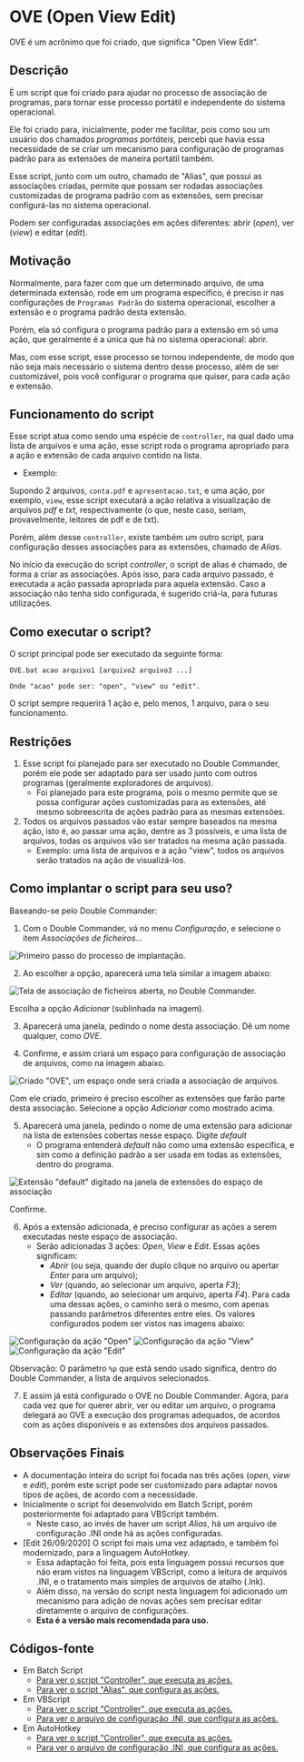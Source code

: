 # OVE (Open View Edit)

OVE é um acrônimo que foi criado, que significa "Open View Edit".

## Descrição

É um script que foi criado para ajudar no processo de associação de programas, para tornar esse processo portátil e independente do sistema operacional.

Ele foi criado para, inicialmente, poder me facilitar, pois como sou um usuário dos chamados *programas portáteis*, percebi que havia essa necessidade de se criar um mecanismo para configuração de programas padrão para as extensões de maneira portátil também.

Esse script, junto com um outro, chamado de "Alias", que possui as associações criadas, permite que possam ser rodadas associações customizadas de programa padrão com as extensões, sem precisar configurá-las no sistema operacional.

Podem ser configuradas associações em ações diferentes: abrir (*open*), ver (*view*) e editar (*edit*).

## Motivação

Normalmente, para fazer com que um determinado arquivo, de uma determinada extensão, rode em um programa específico, é preciso ir nas configurações de `Programas Padrão` do sistema operacional, escolher a extensão e o programa padrão desta extensão.

Porém, ela só configura o programa padrão para a extensão em só uma ação, que geralmente é a única que há no sistema operacional: abrir.

Mas, com esse script, esse processo se tornou independente, de modo que não seja mais necessário o sistema dentro desse processo, além de ser customizável, pois você configurar o programa que quiser, para cada ação e extensão.

## Funcionamento do script

Esse script atua como sendo uma espécie de `controller`, na qual dado uma lista de arquivos e uma ação, esse script roda o programa apropriado para a ação e extensão de cada arquivo contido na lista.

- Exemplo:

Supondo 2 arquivos, `conta.pdf` e `apresentacao.txt`, e uma ação, por exemplo, `view`, esse script executará a ação relativa a visualização de arquivos *pdf* e *txt*, respectivamente (o que, neste caso, seriam, provavelmente, leitores de pdf e de txt).

Porém, além desse `controller`, existe também um outro script, para configuração desses associações para as extensões, chamado de *Alias*.

No início da execução do script *controller*, o script de alias é chamado, de forma a criar as associações. Após isso, para cada arquivo passado, é executada a ação passada apropriada para aquela extensão. Caso a associação não tenha sido configurada, é sugerido criá-la, para futuras utilizações.

## Como executar o script?

O script principal pode ser executado da seguinte forma:

```batch
OVE.bat acao arquivo1 [arquivo2 arquivo3 ...]

Onde "acao" pode ser: "open", "view" ou "edit".
```

O script sempre requerirá 1 ação e, pelo menos, 1 arquivo, para o seu funcionamento.

## Restrições

1. Esse script foi planejado para ser executado no Double Commander, porém ele pode ser adaptado para ser usado junto com outros programas (geralmente exploradores de arquivos).
    - Foi planejado para este programa, pois o mesmo permite que se possa configurar ações customizadas para as extensões, até mesmo sobreescrita de ações padrão para as mesmas extensões.
2. Todos os arquivos passados vão estar sempre baseados na mesma ação, isto é, ao passar uma ação, dentre as 3 possíveis, e uma lista de arquivos, todas os arquivos vão ser tratados na mesma ação passada.
    - Exemplo: uma lista de arquivos e a ação "view", todos os arquivos serão tratados na ação de visualizá-los.

## Como implantar o script para seu uso?

Baseando-se pelo Double Commander:

1. Com o Double Commander, vá no menu *Configuração*, e selecione o item *Associações de ficheiros...*

![Primeiro passo do processo de implantação.](/images/passo1-ove.png)

2. Ao escolher a opção, aparecerá uma tela similar a imagem abaixo:

![Tela de associação de ficheiros aberta, no Double Commander.](/images/passo2-ove.png)

Escolha a opção *Adicionar* (sublinhada na imagem).

3. Aparecerá uma janela, pedindo o nome desta associação. Dê um nome qualquer, como *OVE*.

4. Confirme, e assim criará um espaço para configuração de associação de arquivos, como na imagem abaixo.

![Criado "OVE", um espaço onde será criada a associação de arquivos.](/images/passo4-ove.png)

Com ele criado, primeiro é preciso escolher as extensões que farão parte desta associação. Selecione a opção *Adicionar* como mostrado acima.

5. Aparecerá uma janela, pedindo o nome de uma extensão para adicionar na lista de extensões cobertas nesse espaço. Digite *default*
    - O programa entenderá *default* não como uma extensão específica, e sim como a definição padrão a ser usada em todas as extensões, dentro do programa.
  
![Extensão "default" digitado na janela de extensões do espaço de associação](/images/passo5-ove.png)

Confirme.

6. Após a extensão adicionada, é preciso configurar as ações a serem executadas neste espaço de associação.
    - Serão adicionadas 3 ações: *Open*, *View* e *Edit*. Essas ações significam:
        - *Abrir* (ou seja, quando der duplo clique no arquivo ou apertar *Enter* para um arquivo);
        - *Ver* (quando, ao selecionar um arquivo, aperta *F3*);
        - *Editar* (quando, ao selecionar um arquivo, aperta *F4*).
Para cada uma dessas ações, o caminho será o mesmo, com apenas passando parâmetros diferentes entre eles. Os valores configurados podem ser vistos nas imagens abaixo:

![Configuração da ação "Open"](/images/passo6-1-ove.png)
![Configuração da ação "View"](/images/passo6-2-ove.png)
![Configuração da ação "Edit"](/images/passo6-3-ove.png)

Observação: O parâmetro `%p` que está sendo usado significa, dentro do Double Commander, a lista de arquivos selecionados.

7. E assim já está configurado o OVE no Double Commander. Agora, para cada vez que for querer abrir, ver ou editar um arquivo, o programa delegará ao OVE a execução dos programas adequados, de acordos com as ações disponíveis e as extensões dos arquivos passados.

## Observações Finais

- A documentação inteira do script foi focada nas três ações (*open*, *view* e *edit*), porém este script pode ser customizado para adaptar novos tipos de ações, de acordo com a necessidade.
- Inicialmente o script foi desenvolvido em Batch Script, porém posteriormente foi adaptado para VBScript também.
    - Neste caso, ao invés de haver um script *Alias*, há um arquivo de configuração .INI onde há as ações configuradas.
- [Edit 26/09/2020] O script foi mais uma vez adaptado, e também foi modernizado, para a linguagem AutoHotkey.
    - Essa adaptação foi feita, pois esta linguagem possui recursos que não eram vistos na linguagem VBScript, como a leitura de arquivos .INI, e o tratamento mais simples de arquivos de atalho (.lnk).
    - Além disso, na versão do script nesta linguagem foi adicionado um mecanismo para adição de novas ações sem precisar editar diretamente o arquivo de configurações.
    - **Esta é a versão mais recomendada para uso.**

## Códigos-fonte

- Em Batch Script
    - [Para ver o script "Controller", que executa as ações.](/Batch%20Script/OVE.bat)
    - [Para ver o script "Alias", que configura as ações.](/Batch%20Script/OVE%20-%20Alias.bat)
- Em VBScript
    - [Para ver o script "Controller", que executa as ações.](/VBScript/OVE.vbs)
    - [Para ver o arquivo de configuração .INI, que configura as ações.](/INI/Config%20OVE.ini)
- Em AutoHotkey
    - [Para ver o script "Controller", que executa as ações.](/AutoHotkey/OVE.ahk)
    - [Para ver o arquivo de configuração .INI, que configura as ações.](/INI/Config%20OVE%20(AHK).ini)